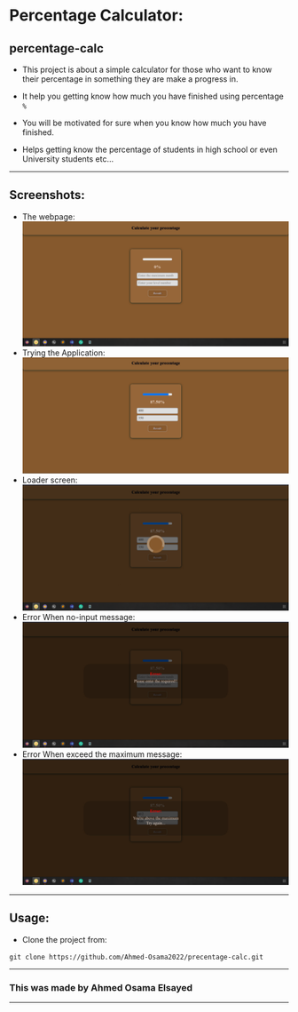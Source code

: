#  Percentage Calculator:
## percentage-calc 
- This project is about a simple calculator for those who want to know their percentage in something they are make a progress in.
- It help you getting know how much you have finished using percentage ``` % ```

- You will be motivated for sure when you know how much you have finished.

- Helps getting know the percentage of students in high school or even University students etc...
---
## Screenshots:
- The webpage:
![Overview](./screenshots/overview.png)
- Trying the Application:
![Try](./screenshots/try.png)
- Loader screen:
![Loader](./screenshots/loader.png)
- Error When no-input message:
![Error Message](./screenshots/no-input-error-screen.png)
- Error When exceed the maximum message:
![Error Message](./screenshots/maximum-error-screen.png)

---
## Usage: 

- Clone the project from:
``` 
git clone https://github.com/Ahmed-Osama2022/precentage-calc.git 
```
---
### This was made by Ahmed Osama Elsayed
---
